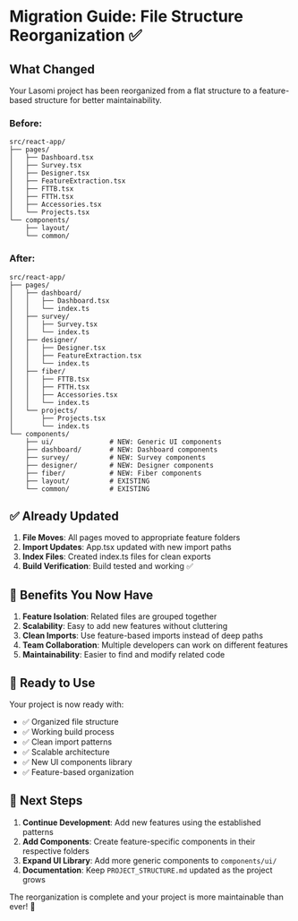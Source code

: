 # Migration Guide: File Structure Reorganization ✅

## What Changed

Your Lasomi project has been reorganized from a flat structure to a feature-based structure for better maintainability.

### Before:
```
src/react-app/
├── pages/
│   ├── Dashboard.tsx
│   ├── Survey.tsx
│   ├── Designer.tsx
│   ├── FeatureExtraction.tsx
│   ├── FTTB.tsx
│   ├── FTTH.tsx
│   ├── Accessories.tsx
│   └── Projects.tsx
└── components/
    ├── layout/
    └── common/
```

### After:
```
src/react-app/
├── pages/
│   ├── dashboard/
│   │   ├── Dashboard.tsx
│   │   └── index.ts
│   ├── survey/
│   │   ├── Survey.tsx  
│   │   └── index.ts
│   ├── designer/
│   │   ├── Designer.tsx
│   │   ├── FeatureExtraction.tsx
│   │   └── index.ts
│   ├── fiber/
│   │   ├── FTTB.tsx
│   │   ├── FTTH.tsx
│   │   ├── Accessories.tsx
│   │   └── index.ts
│   └── projects/
│       ├── Projects.tsx
│       └── index.ts
└── components/
    ├── ui/              # NEW: Generic UI components
    ├── dashboard/       # NEW: Dashboard components
    ├── survey/          # NEW: Survey components
    ├── designer/        # NEW: Designer components
    ├── fiber/           # NEW: Fiber components
    ├── layout/          # EXISTING
    └── common/          # EXISTING
```

## ✅ Already Updated

1. **File Moves**: All pages moved to appropriate feature folders
2. **Import Updates**: App.tsx updated with new import paths
3. **Index Files**: Created index.ts files for clean exports
4. **Build Verification**: Build tested and working ✅

## 🎯 Benefits You Now Have

1. **Feature Isolation**: Related files are grouped together
2. **Scalability**: Easy to add new features without cluttering
3. **Clean Imports**: Use feature-based imports instead of deep paths
4. **Team Collaboration**: Multiple developers can work on different features
5. **Maintainability**: Easier to find and modify related code

## 🚀 Ready to Use

Your project is now ready with:
- ✅ Organized file structure
- ✅ Working build process
- ✅ Clean import patterns
- ✅ Scalable architecture
- ✅ New UI components library
- ✅ Feature-based organization

## 📝 Next Steps

1. **Continue Development**: Add new features using the established patterns
2. **Add Components**: Create feature-specific components in their respective folders  
3. **Expand UI Library**: Add more generic components to `components/ui/`
4. **Documentation**: Keep `PROJECT_STRUCTURE.md` updated as the project grows

The reorganization is complete and your project is more maintainable than ever! 🎉
